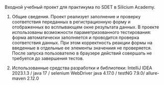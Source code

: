 Входной учебный проект для практикума по SDET в Silicium Academy.

1) Общие сведения. Проект реализует заполнение и проверку соответствия переданных в регистрационную форму и отображенных во всплывающем окне результата данных. В проекте использованы возможности параметризованного тестирования: форма автоматически заполняется и проводится проверка соответствия данных. При этом корректность реакции формы на введенные в отдельные ее элементы значениия не проверяется. После запуска пользователю в браузере действий совершать не требуется до завершения тестов.

2) Использованные средства разработки и библиотеки: IntelliJ IDEA 2023.1.3 / java 17 / selenium WebDriver java 4.17.0 / testNG 7.9.0/ allure-maven 2.12.0
